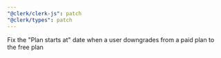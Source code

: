 ```yaml
---
"@clerk/clerk-js": patch
"@clerk/types": patch
---
```


Fix the "Plan starts at" date when a user downgrades from a paid plan to the free plan

